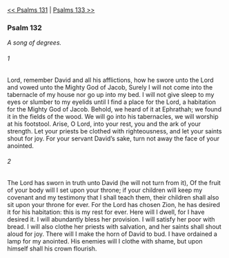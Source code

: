 [<< Psalms 131](Psalms%20131.md)  |  [Psalms 133 >>](Psalms%20133.md)

### Psalm 132

*A song of degrees.*

###### 1
Lord, remember David and all his afflictions, how he swore unto the Lord and vowed unto the Mighty God of Jacob, Surely I will not come into the tabernacle of my house nor go up into my bed. I will not give sleep to my eyes or slumber to my eyelids until I find a place for the Lord, a habitation for the Mighty God of Jacob. Behold, we heard of it at Ephrathah; we found it in the fields of the wood. We will go into his tabernacles, we will worship at his footstool. Arise, O Lord, into your rest, you and the ark of your strength. Let your priests be clothed with righteousness, and let your saints shout for joy. For your servant David’s sake, turn not away the face of your anointed.

###### 2
The Lord has sworn in truth unto David (he will not turn from it), Of the fruit of your body will I set upon your throne; if your children will keep my covenant and my testimony that I shall teach them, their children shall also sit upon your throne for ever. For the Lord has chosen Zion, he has desired it for his habitation: this is my rest for ever. Here will I dwell, for I have desired it. I will abundantly bless her provision. I will satisfy her poor with bread. I will also clothe her priests with salvation, and her saints shall shout aloud for joy. There will I make the horn of David to bud. I have ordained a lamp for my anointed. His enemies will I clothe with shame, but upon himself shall his crown flourish.